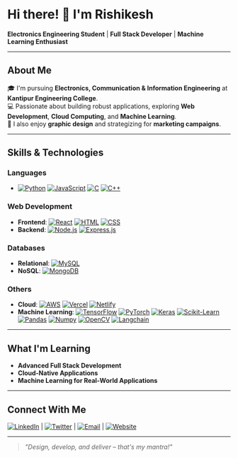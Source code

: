 # Hi there! 👋 I'm Rishikesh

**Electronics Engineering Student** | **Full Stack Developer** | **Machine Learning Enthusiast**

---

## About Me

🎓 I'm pursuing **Electronics, Communication & Information Engineering** at **Kantipur Engineering College**.  
💻 Passionate about building robust applications, exploring **Web Development**, **Cloud Computing**, and **Machine Learning**.  
🎨 I also enjoy **graphic design** and strategizing for **marketing campaigns**.

---

## Skills & Technologies

### Languages

- [![Python](https://img.shields.io/badge/Python-3776AB?style=flat&logo=python&logoColor=white)](https://www.python.org/) [![JavaScript](https://img.shields.io/badge/JavaScript-F7DF1E?style=flat&logo=javascript&logoColor=black)](https://www.javascript.com/) [![C](https://img.shields.io/badge/C-00599C?style=flat&logo=c&logoColor=white)](https://en.cppreference.com/w/c/language) [![C++](https://img.shields.io/badge/C%2B%2B-00599C?style=flat&logo=c%2B%2B&logoColor=white)](https://en.cppreference.com/w/cpp)

### Web Development

- **Frontend**: [![React](https://img.shields.io/badge/React-20232A?style=flat&logo=react&logoColor=61DAFB)](https://reactjs.org/) [![HTML](https://img.shields.io/badge/HTML5-E34F26?style=flat&logo=html5&logoColor=white)](https://html.spec.whatwg.org/) [![CSS](https://img.shields.io/badge/CSS3-1572B6?style=flat&logo=css3&logoColor=white)](https://www.w3.org/Style/CSS/)
- **Backend**: [![Node.js](https://img.shields.io/badge/Node.js-339933?style=flat&logo=node.js&logoColor=white)](https://nodejs.org/) [![Express.js](https://img.shields.io/badge/Express.js-000000?style=flat&logo=express&logoColor=white)](https://expressjs.com/)

### Databases

- **Relational**: [![MySQL](https://img.shields.io/badge/MySQL-00000F?style=flat&logo=mysql&logoColor=white)](https://www.mysql.com/)
- **NoSQL**: [![MongoDB](https://img.shields.io/badge/MongoDB-4EA94B?style=flat&logo=mongodb&logoColor=white)](https://www.mongodb.com/)

### Others

- **Cloud**: [![AWS](https://img.shields.io/badge/AWS-232F3E?style=flat&logo=amazon-aws&logoColor=white)](https://aws.amazon.com/) [![Vercel](https://img.shields.io/badge/Vercel-000000?style=flat&logo=vercel&logoColor=white)](https://vercel.com/) [![Netlify](https://img.shields.io/badge/Netlify-00C7B7?style=flat&logo=netlify&logoColor=white)](https://www.netlify.com/)
- **Machine Learning**: [![TensorFlow](https://img.shields.io/badge/TensorFlow-FF6F00?style=flat&logo=tensorflow&logoColor=white)](https://www.tensorflow.org/) [![PyTorch](https://img.shields.io/badge/PyTorch-EE4C2C?style=flat&logo=pytorch&logoColor=white)](https://pytorch.org/) [![Keras](https://img.shields.io/badge/Keras-D00000?style=flat&logo=keras&logoColor=white)](https://keras.io/) [![Scikit-Learn](https://img.shields.io/badge/Scikit-Learn-F7931E?style=flat&logo=scikit-learn&logoColor=white)](https://scikit-learn.org/) [![Pandas](https://img.shields.io/badge/Pandas-150458?style=flat&logo=pandas&logoColor=white)](https://pandas.pydata.org/) [![Numpy](https://img.shields.io/badge/Numpy-777BB4?style=flat&logo=numpy&logoColor=white)](https://numpy.org/) [![OpenCV](https://img.shields.io/badge/OpenCV-5C3EE8?style=flat&logo=opencv&logoColor=white)](https://opencv.org/) [![Langchain](https://img.shields.io/badge/Langchain-000000?style=flat&logo=langchain&logoColor=white)](https://langchain.com/)

---

## What I'm Learning

- **Advanced Full Stack Development**
- **Cloud-Native Applications**
- **Machine Learning for Real-World Applications**

---

## Connect With Me

[![LinkedIn](https://img.shields.io/badge/-LinkedIn-0077B5?style=flat&logo=LinkedIn&logoColor=white)](https://linkedin.com/in/rishikeshgautam) | [![Twitter](https://img.shields.io/badge/-Twitter-1DA1F2?style=flat&logo=Twitter&logoColor=white)](https://twitter.com/rishishares) | [![Email](https://img.shields.io/badge/-Email-D14836?style=flat&logo=Gmail&logoColor=white)](mailto:hi@rishikesh.info.np) | [![Website](https://img.shields.io/badge/-Website-000000?style=flat&logo=Google-Chrome&logoColor=white)](https://rishikesh.info.np)

---

> _"Design, develop, and deliver – that's my mantra!"_
